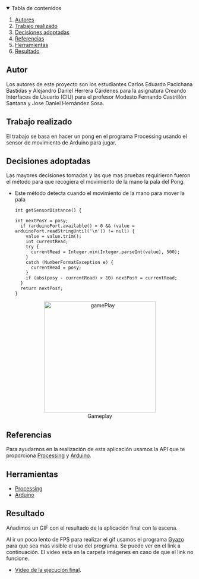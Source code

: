 <!-- TABLE OF CONTENTS -->
<details open="open">
  <summary>Tabla de contenidos</summary>
  <ol>
    <li>
      <a href="#Autor">Autores</a>
    </li>
    <li>
      <a href="#Trabajo realizado">Trabajo realizado</a>
    </li>
    <li><a href="#decisiones-adoptadas">Decisiones adoptadas</a></li>
    <li><a href="#referencias">Referencias</a></li>
    <li><a href="#herramientas">Herramientas</a></li>
    <li><a href="#resultado">Resultado</a></li>
  </ol>
</details>




## Autor

Los autores de este proyecto son los estudiantes Carlos Eduardo Pacichana Bastidas y Alejandro Daniel Herrera Cárdenes para la asignatura Creando Interfaces de Usuario (CIU) para el profesor Modesto Fernando Castrillón Santana y Jose Daniel Hernández Sosa. 


## Trabajo realizado

El trabajo se basa en hacer un pong en el programa Processing usando el sensor de movimiento de Arduino para jugar.

## Decisiones adoptadas

Las mayores decisiones tomadas y las que mas pruebas requirieron fueron el método para que recogiera el movimiento de la mano la pala del Pong.

* Este método detecta cuando el movimiento de la mano para mover la pala
  ```
  int getSensorDistance() {
  
  int nextPosY = posy;
    if (arduinoPort.available() > 0 && (value = arduinoPort.readStringUntil('\n')) != null) {
      value = value.trim();
      int currentRead;
      try {
        currentRead = Integer.min(Integer.parseInt(value), 500);
      } 
      catch (NumberFormatException e) {
        currentRead = posy;
      }
      if (abs(posy - currentRead) > 10) nextPosY = currentRead;
    }
    return nextPosY;
  }
 <p align="center"><img src="images/gameplay.png" alt="gamePlay" width="300" height="300"></br>Gameplay</p>
 


## Referencias

Para ayudarnos en la realización de esta aplicación usamos la API que te proporciona [Processing](https://www.processing.org/) y [Arduino](https://www.arduino.cc/reference/en/).
## Herramientas

* [Processing](https://www.processing.org/)
* [Arduino](https://www.arduino.cc/reference/en/)



## Resultado

Añadimos un GIF con el resultado de la aplicación final con la escena.

Al ir un poco lento de FPS para realizar el gif usamos el programa [Gyazo](https://gyazo.com/) para que sea más visible el uso del programa. Se puede ver en el link a continuación. El video esta en la carpeta imágenes en caso de que el link no funcione.
* [Vídeo de la ejecución final](https://gyazo.com/dfedc898a8efe06112855498fca09d0e).
